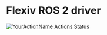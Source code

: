 # Flexiv ROS 2 driver

[![YourActionName Actions Status](https://github.com/flexiv-robotics/flexiv_ros2/workflows/flexiv_ci/badge.svg)](https://github.com/flexiv-robotics/flexiv_ros2/actions)
